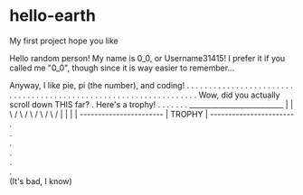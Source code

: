 # hello-earth
My first project hope you like


Hello random person! 
My name is 0_0, or Username31415!
I prefer it if you called me "0_0", though since it is way easier to remember...

Anyway, I like pie, pi (the number), and coding!
.
.
.
.
.
.
.
.
.
.
.
.
.
.
.
.
.
.
.
.
.
.
.
.
.
.
.
.
.
.
.
.
.
.
.
.
.
.
.
.
.
.
.
.
.
.
.
.
.
.
.
.
.
.
.
.
.
.
.
.
.
.
.
.
.
.
Wow, did you actually scroll down THIS far?
.
Here's a trophy!
.
.
.
.
.
.
.
          __________________________
          |                        |
          \                        /
           \                      /
            \                    /
              \                 /
                \              /
                 |            |
                 |            |
             -----------------------
             |       TROPHY        |
             -----------------------
 .            
 .            
 .            
 .           
 .           
 .            
  (It's bad, I know)
